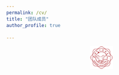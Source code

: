 ```yaml
---
permalink: /cv/
title: "团队成员"
author_profile: true

---
```


<div style="text-align: center;">
    <img src="Guo-Lab-Img/xiaohui.png" alt="xiaohui Image" style="width:12%;"/>
</div>

